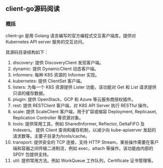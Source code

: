 ## client-go源码阅读
### 概括
client-go 是用 Golang 语言编写的官方编程式交互客户端库，提供对 Kubernetes API server 服务的交互访问。

其源码目录结构如下：
1. discovery: 提供 DiscoveryClient 发现客户端。
2. dynamic: 提供 DynamicClient 动态客户端。
3. informers: 每种 K8S 资源的 Informer 实现。
4. kubernetes: 提供 ClientSet 客户端。
5. listers: 为每一个 K8S 资源提供 Lister 功能，该功能对 Get 和 List 请求提供只读的缓存数据。
6. plugin: 提供 OpenStack，GCP 和 Azure 等云服务商授权插件。
7. rest: 提供 RESTClient 客户端，对 K8S API Server 执行 RESTful 操作。
8. scale: 提供 ScaleClient 客户端，用于扩容或缩容 Deployment, Replicaset, Replication Controller 等资源对象。
9. tools: 提供常用工具，例如 SharedInformer, Reflector, DeltaFIFO 及 Indexers。 提供 Client 查询和缓存机制，以减少向 kube-apiserver 发起的请求数等。主要子目录为/tools/cache。
10. transport: 提供安全的 TCP 连接，支持 HTTP Stream，某些操作需要在客户端和容器之间传输二进制流，例如 exec，attach 等操作。该功能由内部的 SPDY 包提供支持。
11. util: 提供常用方法。例如 WorkQueue 工作队列，Certificate 证书管理等。
